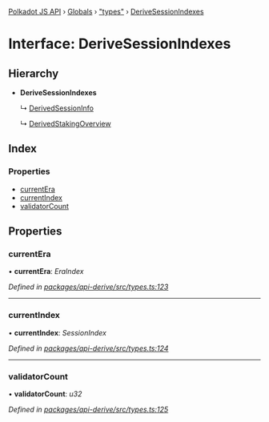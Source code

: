 [Polkadot JS API](../README.md) › [Globals](../globals.md) › ["types"](../modules/_types_.md) › [DeriveSessionIndexes](_types_.derivesessionindexes.md)

# Interface: DeriveSessionIndexes

## Hierarchy

* **DeriveSessionIndexes**

  ↳ [DerivedSessionInfo](_types_.derivedsessioninfo.md)

  ↳ [DerivedStakingOverview](_types_.derivedstakingoverview.md)

## Index

### Properties

* [currentEra](_types_.derivesessionindexes.md#currentera)
* [currentIndex](_types_.derivesessionindexes.md#currentindex)
* [validatorCount](_types_.derivesessionindexes.md#validatorcount)

## Properties

###  currentEra

• **currentEra**: *EraIndex*

*Defined in [packages/api-derive/src/types.ts:123](https://github.com/polkadot-js/api/blob/8ba402963/packages/api-derive/src/types.ts#L123)*

___

###  currentIndex

• **currentIndex**: *SessionIndex*

*Defined in [packages/api-derive/src/types.ts:124](https://github.com/polkadot-js/api/blob/8ba402963/packages/api-derive/src/types.ts#L124)*

___

###  validatorCount

• **validatorCount**: *u32*

*Defined in [packages/api-derive/src/types.ts:125](https://github.com/polkadot-js/api/blob/8ba402963/packages/api-derive/src/types.ts#L125)*
